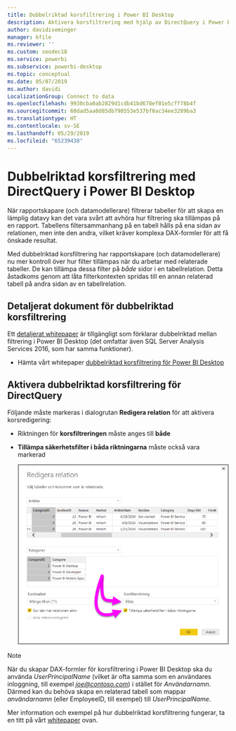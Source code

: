 ```yaml
---
title: Dubbelriktad korsfiltrering i Power BI Desktop
description: Aktivera korsfiltrering med hjälp av DirectQuery i Power BI Desktop
author: davidiseminger
manager: kfile
ms.reviewer: ''
ms.custom: seodec18
ms.service: powerbi
ms.subservice: powerbi-desktop
ms.topic: conceptual
ms.date: 05/07/2019
ms.author: davidi
LocalizationGroup: Connect to data
ms.openlocfilehash: 9930cba0ab2829d1cdb41bd678ef01e5cff78b4f
ms.sourcegitcommit: 60dad5aa0d85db790553e537bf8ac34ee3289ba3
ms.translationtype: HT
ms.contentlocale: sv-SE
ms.lasthandoff: 05/29/2019
ms.locfileid: "65239438"
---
```

# <a name="bidirectional-cross-filtering-using-directquery-in-power-bi-desktop"></a>Dubbelriktad korsfiltrering med DirectQuery i Power BI Desktop

När rapportskapare (och datamodellerare) filtrerar tabeller för att skapa en lämplig datavy kan det vara svårt att avhöra hur filtrering ska tillämpas på en rapport. Tabellens filtersammanhang på en tabell hålls på ena sidan av relationen, men inte den andra, vilket kräver komplexa DAX-formler för att få önskade resultat.

Med dubbelriktad korsfiltrering har rapportskapare (och datamodellerare) nu mer kontroll över hur filter tillämpas när du arbetar med relaterade tabeller. De kan tillämpa dessa filter på *både* sidor i en tabellrelation. Detta åstadkoms genom att låta filterkontexten spridas till en annan relaterad tabell på andra sidan av en tabellrelation.

## <a name="detailed-whitepaper-for-bidirectional-cross-filtering"></a>Detaljerat dokument för dubbelriktad korsfiltrering
Ett [detaljerat whitepaper](http://download.microsoft.com/download/2/7/8/2782DF95-3E0D-40CD-BFC8-749A2882E109/Bidirectional%20cross-filtering%20in%20Analysis%20Services%202016%20and%20Power%20BI.docx) är tillgängligt som förklarar dubbelriktad mellan filtrering i Power BI Desktop (det omfattar även SQL Server Analysis Services 2016, som har samma funktioner).

* Hämta vårt whitepaper [dubbelriktad korsfiltrering för Power BI Desktop](http://download.microsoft.com/download/2/7/8/2782DF95-3E0D-40CD-BFC8-749A2882E109/Bidirectional%20cross-filtering%20in%20Analysis%20Services%202016%20and%20Power%20BI.docx)

## <a name="enabling-bidirectional-cross-filtering-for-directquery"></a>Aktivera dubbelriktad korsfiltrering för DirectQuery

Följande måste markeras i dialogrutan **Redigera relation** för att aktivera korsredigering:

* Riktningen för **korsfiltreringen** måste anges till **både**
* **Tillämpa säkerhetsfilter i båda riktningarna** måste också vara markerad

  ![](media/desktop-bidirectional-filtering/bidirectional-filtering_2.png)

> [!NOTE]
> När du skapar DAX-formler för korsfiltrering i Power BI Desktop ska du använda *UserPrincipalName* (vilket är ofta samma som en användares inloggning, till exempel <em>joe@contoso.com</em>) i stället för *Användarnamn*. Därmed kan du behöva skapa en relaterad tabell som mappar *användarnamn* (eller EmployeeID, till exempel) till *UserPrincipalName*.

Mer information och exempel på hur dubbelriktad korsfiltrering fungerar, ta en titt på vårt [whitepaper](http://download.microsoft.com/download/2/7/8/2782DF95-3E0D-40CD-BFC8-749A2882E109/Bidirectional%20cross-filtering%20in%20Analysis%20Services%202016%20and%20Power%20BI.docx) ovan.

